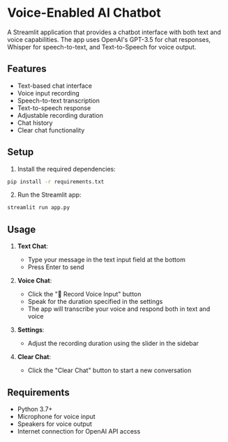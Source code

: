 # Voice-Enabled AI Chatbot

A Streamlit application that provides a chatbot interface with both text and voice capabilities. The app uses OpenAI's GPT-3.5 for chat responses, Whisper for speech-to-text, and Text-to-Speech for voice output.

## Features

- Text-based chat interface
- Voice input recording
- Speech-to-text transcription
- Text-to-speech response
- Adjustable recording duration
- Chat history
- Clear chat functionality

## Setup

1. Install the required dependencies:
```bash
pip install -r requirements.txt
```

2. Run the Streamlit app:
```bash
streamlit run app.py
```

## Usage

1. **Text Chat**:
   - Type your message in the text input field at the bottom
   - Press Enter to send

2. **Voice Chat**:
   - Click the "🎤 Record Voice Input" button
   - Speak for the duration specified in the settings
   - The app will transcribe your voice and respond both in text and voice

3. **Settings**:
   - Adjust the recording duration using the slider in the sidebar

4. **Clear Chat**:
   - Click the "Clear Chat" button to start a new conversation

## Requirements

- Python 3.7+
- Microphone for voice input
- Speakers for voice output
- Internet connection for OpenAI API access 